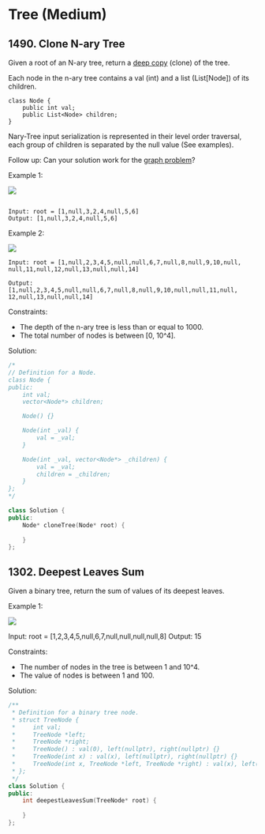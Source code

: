 
# Tree (Medium)

## 1490. Clone N-ary Tree
Given a root of an N-ary tree, return a [deep copy](https://en.wikipedia.org/wiki/Object_copying#Deep_copy) (clone) of the tree.

Each node in the n-ary tree contains a val (int) and a list (List[Node]) of its children.
```
class Node {
    public int val;
    public List<Node> children;
}
```
Nary-Tree input serialization is represented in their level order traversal, each group of children is separated by the null value (See examples).

Follow up: Can your solution work for the [graph problem](https://leetcode.com/problems/clone-graph/)?

Example 1:

![](https://assets.leetcode.com/uploads/2018/10/12/narytreeexample.png)

```

Input: root = [1,null,3,2,4,null,5,6]
Output: [1,null,3,2,4,null,5,6]
```

Example 2:

![](https://assets.leetcode.com/uploads/2019/11/08/sample_4_964.png)

```
Input: root = [1,null,2,3,4,5,null,null,6,7,null,8,null,9,10,null,
null,11,null,12,null,13,null,null,14]

Output: [1,null,2,3,4,5,null,null,6,7,null,8,null,9,10,null,null,11,null,
12,null,13,null,null,14]
```

Constraints:

- The depth of the n-ary tree is less than or equal to 1000.
- The total number of nodes is between [0, 10^4].

Solution:

```cpp
/*
// Definition for a Node.
class Node {
public:
    int val;
    vector<Node*> children;

    Node() {}

    Node(int _val) {
        val = _val;
    }

    Node(int _val, vector<Node*> _children) {
        val = _val;
        children = _children;
    }
};
*/

class Solution {
public:
    Node* cloneTree(Node* root) {
        
    }
};
```

## 1302. Deepest Leaves Sum

Given a binary tree, return the sum of values of its deepest leaves.
 

Example 1:

![](https://assets.leetcode.com/uploads/2019/07/31/1483_ex1.png)

Input: root = [1,2,3,4,5,null,6,7,null,null,null,null,8]
Output: 15

Constraints:

- The number of nodes in the tree is between 1 and 10^4.
- The value of nodes is between 1 and 100.

Solution:

```cpp
/**
 * Definition for a binary tree node.
 * struct TreeNode {
 *     int val;
 *     TreeNode *left;
 *     TreeNode *right;
 *     TreeNode() : val(0), left(nullptr), right(nullptr) {}
 *     TreeNode(int x) : val(x), left(nullptr), right(nullptr) {}
 *     TreeNode(int x, TreeNode *left, TreeNode *right) : val(x), left(left), right(right) {}
 * };
 */
class Solution {
public:
    int deepestLeavesSum(TreeNode* root) {
        
    }
};
```
